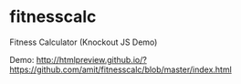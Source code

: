 fitnesscalc
===========

Fitness Calculator (Knockout JS Demo)

Demo: <http://htmlpreview.github.io/?https://github.com/amit/fitnesscalc/blob/master/index.html>
